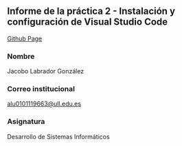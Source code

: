 ## Informe de la práctica 2 - Instalación y configuración de Visual Studio Code

[Github Page](https://ull-esit-inf-dsi-2021.github.io/ull-esit-inf-dsi-20-21-prct02-vscode-alu0101119663/)

### Nombre
Jacobo Labrador González
### Correo institucional
alu0101119663@ull.edu.es
### Asignatura
Desarrollo de Sistemas Informáticos
